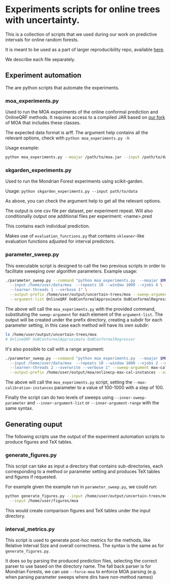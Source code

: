 # Experiments scripts for online trees with uncertainty.

This is a collection of scripts that we used during our work
on predictive intervals for online random forests.

It is meant to be used as a part of larger reproducibility
repo, available [here](https://github.com/thvasilo/uncertain-trees-reproducible).

We describe each file separately.

## Experiment automation

The are python scripts that automate the experiments.

### moa_experiments.py

Used to run the MOA experiments of the online conformal
prediction and OnlineQRF methods.
It requires access to a compiled JAR based on [our fork](https://github.com/thvasilo/moa/tree/uncertain-trees)
of MOA that includes these classes.

The expected data format is arff. The argument help contains all the relevant options,
check with `python moa_experiments.py -h`

Usage example:

```bash
python moa_experiments.py --moajar /path/to/moa.jar --input /path/to/data --meta OnlineQRF
```

### skgarden_experiments.py

Used to run the Mondrian Forest experiments using scikit-garden.


Usage: `python skgarden_experiments.py --input path/to/data`

As above, you can check the argument help to get all the relevant
options.

The output is one csv file per dataset, per experiment repeat.
Will also conditionally output one additional files per experiment:
\<name\>.pred

This contains each individual prediction.

Makes use of `evaluation_functions.py` that contains `skleaner`-like evaluation
functions adjusted for interval predictors.

### parameter_sweep.py

This executable script is designed to call the two previous scripts in order to facilitate
sweeping over algorithm parameters. Example usage:

```bash
./parameter_sweep.py --command "python moa_experiments.py  --moajar $MOA_JAR \
  --input /home/user/data/moa  --repeats 10 --window 1000 --njobs 4 \
  --learner-threads 1 --verbose 1" \
  --output-prefix /home/user/output/uncertain-trees/moa --sweep-argument meta\
  --argument-list OnlineQRF OoBConformalApproximate OoBConformalRegressor
```

The above will call the `moa_experiments.py` with the provided command,
substituting the `sweep-argument` for each element of the `argument-list`.
The output will be created under the prefix directory, creating a subdir
for each parameter setting, in this case each method will have its own
subdir:
```bash
ls /home/user/output/uncertain-trees/moa
# OnlineQRF OoBConformalApproximate OoBConformalRegressor
```

It's also possible to call with a range argument:

```bash
./parameter_sweep.py --command "python moa_experiments.py  --moajar $MOA_JAR \
  --input /home/user/data/moa  --repeats 10 --window 1000 --njobs 2 --meta OoBConformalRegressor \
  --learner-threads 2 --overwrite --verbose 1" --sweep-argument max-calibration-instances \
  --output-prefix /home/user/output/moa/onlinecp-max-cal-instances --argument-range 100 1001 100
```

The above will call the `moa_experiments.py` script, setting the `--max-calibration-instances` parameter
to a value of 100-1000 with a step of 100.

Finally the script can do two levels of sweeps using `--inner-sweep-parameter` and
`--inner-argument-list` or `--inner-argument-range` with the same syntax.

## Generating ouput

The following scripts use the output of the experiment automation scripts
to produce figures and TeX tables.

### generate_figures.py

This script can take as input a directory that contains sub-directories,
each corresponding to a method or parameter setting and produces TeX
tables and figures if requested.

For example given the example run in `parameter_sweep.py`, we could run:

```bash
python generate_figures.py --input /home/user/output/uncertain-trees/moa \
  --input /home/user/figures/moa
```

This would create comparison figures and TeX tables under the input directory.

### interval_metrics.py

This script is used to generate post-hoc metrics for the methods, like Relative
Interval Size and overall correctness. The syntax is the same as for `generate_figures.py`.

It does so by parsing the produced prediction files, selecting the correct parser
to use based on the directory name. The fall back parser is for Mondrian Forests,
we can use `--force-moa` to enforce MOA parsing (e.g. when parsing parameter sweeps where dirs
have non-method names)